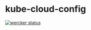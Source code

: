 # kube-cloud-config

[![wercker status](https://app.wercker.com/status/7a22f36a11b6dd329dd9b9be0c90adad/s/master "wercker status")](https://app.wercker.com/project/byKey/7a22f36a11b6dd329dd9b9be0c90adad)
